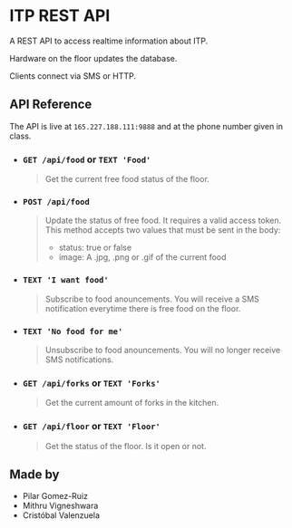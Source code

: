 # ITP REST API

A REST API to access realtime information about ITP. 

Hardware on the floor updates the database.

Clients connect via SMS or HTTP.

## API Reference

The API is live at `165.227.188.111:9888` and at the phone number given in class.

- ### `GET /api/food` or `TEXT 'Food'`

  > Get the current free food status of the floor.

- ### `POST /api/food`

  > Update the status of free food. It requires a valid access token. This method accepts two values that must be sent in the body:
  > - status: true or false
  > - image: A .jpg, .png or .gif of the current food

- ### `TEXT 'I want food'`

  > Subscribe to food anouncements. You will receive a SMS notification everytime there is free food on the floor.

- ### `TEXT 'No food for me'`

  > Unsubscribe to food anouncements. You will no longer receive SMS notifications.

- ### `GET /api/forks` or `TEXT 'Forks'`

  > Get the current amount of forks in the kitchen.

- ### `GET /api/floor` or `TEXT 'Floor'`

  > Get the status of the floor. Is it open or not.
  
## Made by
- Pilar Gomez-Ruiz
- Mithru Vigneshwara
- Cristóbal Valenzuela